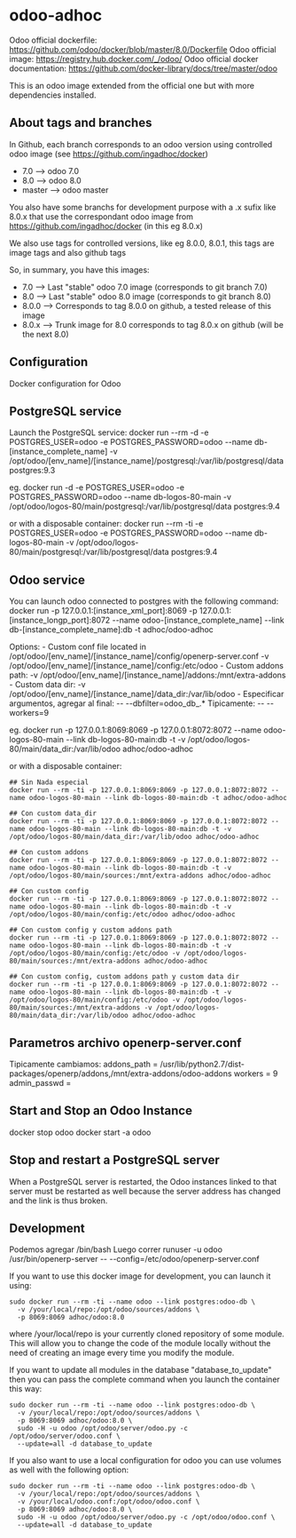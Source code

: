 odoo-adhoc
==========

Odoo official dockerfile: https://github.com/odoo/docker/blob/master/8.0/Dockerfile
Odoo official image: https://registry.hub.docker.com/_/odoo/
Odoo official docker documentation: https://github.com/docker-library/docs/tree/master/odoo

This is an odoo image extended from the official one but with more dependencies installed.

About tags and branches
-----------------------
In Github, each branch corresponds to an odoo version using controlled odoo image (see https://github.com/ingadhoc/docker)
* 7.0 --> odoo 7.0
* 8.0 --> odoo 8.0
* master --> odoo master

You also have some branchs for development purpose with a .x sufix like 8.0.x that use the correspondant odoo image from https://github.com/ingadhoc/docker (in this eg 8.0.x)

We also use tags for controlled versions, like eg 8.0.0, 8.0.1, this tags are image tags and also github tags

So, in summary, you have this images:
* 7.0 --> Last "stable" odoo 7.0 image (corresponds to git branch 7.0)
* 8.0 --> Last "stable" odoo 8.0 image (corresponds to git branch 8.0)
* 8.0.0 --> Corresponds to tag 8.0.0 on github, a tested release of this image
* 8.0.x --> Trunk image for 8.0 corresponds to tag 8.0.x on github (will be the next 8.0)

Configuration
-------------

Docker configuration for Odoo

PostgreSQL service
------------------
Launch the PostgreSQL service:
    docker run --rm -d -e POSTGRES_USER=odoo -e POSTGRES_PASSWORD=odoo --name db-[instance_complete_name] -v /opt/odoo/[env_name]/[instance_name]/postgresql:/var/lib/postgresql/data postgres:9.3

eg.
    docker run -d -e POSTGRES_USER=odoo -e POSTGRES_PASSWORD=odoo --name db-logos-80-main -v /opt/odoo/logos-80/main/postgresql:/var/lib/postgresql/data postgres:9.4

or with a disposable container:
    docker run --rm -ti -e POSTGRES_USER=odoo -e POSTGRES_PASSWORD=odoo --name db-logos-80-main -v /opt/odoo/logos-80/main/postgresql:/var/lib/postgresql/data postgres:9.4

Odoo service
------------
You can launch odoo connected to postgres with the following command:
    docker run -p 127.0.0.1:[instance_xml_port]:8069 -p 127.0.0.1:[instance_longp_port]:8072 --name odoo-[instance_complete_name] --link db-[instance_complete_name]:db -t adhoc/odoo-adhoc

Options:
    - Custom conf file located in /opt/odoo/[env_name]/[instance_name]/config/openerp-server.conf
        -v /opt/odoo/[env_name]/[instance_name]/config:/etc/odoo
    - Custom addons path:
        -v /opt/odoo/[env_name]/[instance_name]/addons:/mnt/extra-addons
    - Custom data dir:
        -v /opt/odoo/[env_name]/[instance_name]/data_dir:/var/lib/odoo
    - Especificar argumentos, agregar al final:
        -- --dbfilter=odoo_db_.*
        Tipicamente:
            -- --workers=9

eg.
    docker run -p 127.0.0.1:8069:8069 -p 127.0.0.1:8072:8072 --name odoo-logos-80-main --link db-logos-80-main:db -t -v /opt/odoo/logos-80/main/data_dir:/var/lib/odoo adhoc/odoo-adhoc

or with a disposable container:
    
    ## Sin Nada especial
    docker run --rm -ti -p 127.0.0.1:8069:8069 -p 127.0.0.1:8072:8072 --name odoo-logos-80-main --link db-logos-80-main:db -t adhoc/odoo-adhoc

    ## Con custom data_dir
    docker run --rm -ti -p 127.0.0.1:8069:8069 -p 127.0.0.1:8072:8072 --name odoo-logos-80-main --link db-logos-80-main:db -t -v /opt/odoo/logos-80/main/data_dir:/var/lib/odoo adhoc/odoo-adhoc
    
    ## Con custom addons 
    docker run --rm -ti -p 127.0.0.1:8069:8069 -p 127.0.0.1:8072:8072 --name odoo-logos-80-main --link db-logos-80-main:db -t -v /opt/odoo/logos-80/main/sources:/mnt/extra-addons adhoc/odoo-adhoc
    
    ## Con custom config
    docker run --rm -ti -p 127.0.0.1:8069:8069 -p 127.0.0.1:8072:8072 --name odoo-logos-80-main --link db-logos-80-main:db -t -v /opt/odoo/logos-80/main/config:/etc/odoo adhoc/odoo-adhoc
    
    ## Con custom config y custom addons path
    docker run --rm -ti -p 127.0.0.1:8069:8069 -p 127.0.0.1:8072:8072 --name odoo-logos-80-main --link db-logos-80-main:db -t -v /opt/odoo/logos-80/main/config:/etc/odoo -v /opt/odoo/logos-80/main/sources:/mnt/extra-addons adhoc/odoo-adhoc
    
    ## Con custom config, custom addons path y custom data dir
    docker run --rm -ti -p 127.0.0.1:8069:8069 -p 127.0.0.1:8072:8072 --name odoo-logos-80-main --link db-logos-80-main:db -t -v /opt/odoo/logos-80/main/config:/etc/odoo -v /opt/odoo/logos-80/main/sources:/mnt/extra-addons -v /opt/odoo/logos-80/main/data_dir:/var/lib/odoo adhoc/odoo-adhoc

Parametros archivo openerp-server.conf
--------------------------------------
Tipicamente cambiamos:
  addons_path = /usr/lib/python2.7/dist-packages/openerp/addons,/mnt/extra-addons/odoo-addons
  workers = 9
  admin_passwd = 


Start and Stop an Odoo Instance
-------------------------------
docker stop odoo
docker start -a odoo

Stop and restart a PostgreSQL server
------------------------------------
When a PostgreSQL server is restarted, the Odoo instances linked to that server must be restarted as well because the server address has changed and the link is thus broken.

Development
-----------
  Podemos agregar /bin/bash
  Luego correr
  runuser -u odoo /usr/bin/openerp-server -- --config=/etc/odoo/openerp-server.conf

If you want to use this docker image for development, you can launch it using:

    sudo docker run --rm -ti --name odoo --link postgres:odoo-db \
      -v /your/local/repo:/opt/odoo/sources/addons \
      -p 8069:8069 adhoc/odoo:8.0

where /your/local/repo is your currently cloned repository of some module. This will allow you to change the code of the module locally without the need of creating an image every time you modify the module.

If you want to update all modules in the database "database_to_update" then you can pass the complete command when you launch the container this way:

    sudo docker run --rm -ti --name odoo --link postgres:odoo-db \
      -v /your/local/repo:/opt/odoo/sources/addons \
      -p 8069:8069 adhoc/odoo:8.0 \
      sudo -H -u odoo /opt/odoo/server/odoo.py -c /opt/odoo/server/odoo.conf \
      --update=all -d database_to_update

If you also want to use a local configuration for odoo you can use volumes as well with the following option:

    sudo docker run --rm -ti --name odoo --link postgres:odoo-db \
      -v /your/local/repo:/opt/odoo/sources/addons \
      -v /your/local/odoo.conf:/opt/odoo/odoo.conf \
      -p 8069:8069 adhoc/odoo:8.0 \
      sudo -H -u odoo /opt/odoo/server/odoo.py -c /opt/odoo/odoo.conf \
      --update=all -d database_to_update

